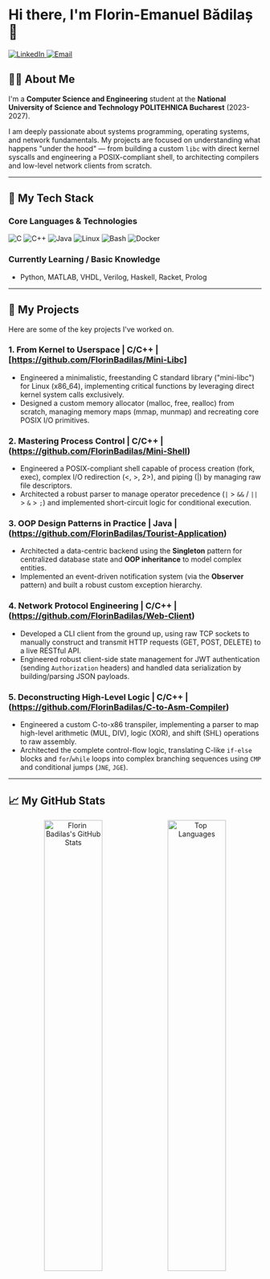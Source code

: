 # Hi there, I'm Florin-Emanuel Bădilaș 👋

<p align="left">
  <a href="https://linkedin.com/in/badilas-florin-emanuel" target="_blank">
    <img src="https://img.shields.io/badge/LinkedIn-0077B5?style=for-the-badge&logo=linkedin&logoColor=white" alt="LinkedIn" />
  </a>
  <a href="mailto:badilasemi@gmail.com">
    <img src="https://img.shields.io/badge/Email-D14836?style=for-the-badge&logo=gmail&logoColor=white" alt="Email" />
  </a>
</p>

## 👨‍💻 About Me

I'm a **Computer Science and Engineering** student at the **National University of Science and Technology POLITEHNICA Bucharest** (2023-2027).

I am deeply passionate about systems programming, operating systems, and network fundamentals. My projects are focused on understanding what happens "under the hood" — from building a custom `libc` with direct kernel syscalls and engineering a POSIX-compliant shell, to architecting compilers and low-level network clients from scratch.

---

## 🚀 My Tech Stack

### Core Languages & Technologies
<p align="left">
  <img src="https://img.shields.io/badge/C-A8B9CC?style=for-the-badge&logo=c&logoColor=white" alt="C" />
  <img src="https://img.shields.io/badge/C++-00599C?style=for-the-badge&logo=cplusplus&logoColor=white" alt="C++" />
  <img src="https://img.shields.io/badge/Java-ED8B00?style=for-the-badge&logo=openjdk&logoColor=white" alt="Java" />
  <img src="https://img.shields.io/badge/Linux-FCC624?style=for-the-badge&logo=linux&logoColor=black" alt="Linux" />
  <img src="https://img.shields.io/badge/Bash-4EAA25?style=for-the-badge&logo=gnubash&logoColor=white" alt="Bash" />
  <img src="https://img.shields.io/badge/Docker-2496ED?style=for-the-badge&logo=docker&logoColor=white" alt="Docker" />
</p>

### Currently Learning / Basic Knowledge
* Python, MATLAB, VHDL, Verilog, Haskell, Racket, Prolog

---

## 🔧 My Projects

Here are some of the key projects I've worked on.

### 1. From Kernel to Userspace | C/C++ | [https://github.com/FlorinBadilas/Mini-Libc]
* Engineered a minimalistic, freestanding C standard library ("mini-libc") for Linux (x86_64), implementing critical functions by leveraging direct kernel system calls exclusively.
* Designed a custom memory allocator (malloc, free, realloc) from scratch, managing memory maps (mmap, munmap) and recreating core POSIX I/O primitives.

### 2. Mastering Process Control | C/C++ | (https://github.com/FlorinBadilas/Mini-Shell)
* Engineered a POSIX-compliant shell capable of process creation (fork, exec), complex I/O redirection (<, >, 2>), and piping (|) by managing raw file descriptors.
* Architected a robust parser to manage operator precedence (`|` > `&&` / `||` > `&` > `;`) and implemented short-circuit logic for conditional execution.

### 3. OOP Design Patterns in Practice | Java | (https://github.com/FlorinBadilas/Tourist-Application)
* Architected a data-centric backend using the **Singleton** pattern for centralized database state and **OOP inheritance** to model complex entities.
* Implemented an event-driven notification system (via the **Observer** pattern) and built a robust custom exception hierarchy.

### 4. Network Protocol Engineering | C/C++ | (https://github.com/FlorinBadilas/Web-Client)
* Developed a CLI client from the ground up, using raw TCP sockets to manually construct and transmit HTTP requests (GET, POST, DELETE) to a live RESTful API.
* Engineered robust client-side state management for JWT authentication (sending `Authorization` headers) and handled data serialization by building/parsing JSON payloads.

### 5. Deconstructing High-Level Logic | C/C++ | (https://github.com/FlorinBadilas/C-to-Asm-Compiler)
* Engineered a custom C-to-x86 transpiler, implementing a parser to map high-level arithmetic (MUL, DIV), logic (XOR), and shift (SHL) operations to raw assembly.
* Architected the complete control-flow logic, translating C-like `if-else` blocks and `for`/`while` loops into complex branching sequences using `CMP` and conditional jumps (`JNE`, `JGE`).

---

## 📈 My GitHub Stats

<p align="center">
  <img width="48%" src="https://github-readme-stats.vercel.app/api?username=FlorinBadilas&show_icons=true&theme=tokyonight" alt="Florin Badilas's GitHub Stats" />
  <img width="48%" src="https://github-readme-stats.vercel.app/api/top-langs/?username=FlorinBadilas&layout=compact&theme=tokyonight" alt="Top Languages" />
</p>

